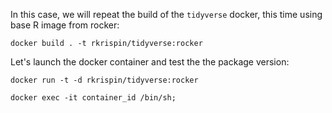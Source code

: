In this case, we will repeat the build of the `tidyverse` docker, this time using base R image from rocker:

``` shell
docker build . -t rkrispin/tidyverse:rocker
```


Let's launch the docker container and test the the package version:

``` shell
docker run -t -d rkrispin/tidyverse:rocker

docker exec -it container_id /bin/sh; 
```